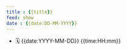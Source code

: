 ```yaml
---
title : {{title}}
feed: show
date : {{date:DD-MM-YYYY}}
---
```


- 🗓  {{date:YYYY-MM-DD}} {{time:HH:mm}}


